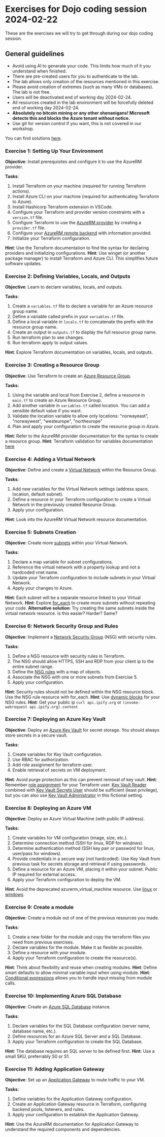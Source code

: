 # Exercises for Dojo coding session 2024-02-22

These are the exercises we will try to get through during our dojo coding session.

## General guidelines

- Avoid using AI to generate your code. This limits how much of it you understand when finished.
- There are pre-created users for you to authenticate to the lab.
- The lab allows only creation of the resources mentioned in this exercise.
- Please avoid creation of extremes (such as many VMs or databases). The lab is not free.
- Users will be deactivated end of working day 2024-02-24.
- All resources created in the lab environment will be forcefully deleted end of working day 2024-02-24.
- **Absolutely no bitcoin mining or any other shenanigans! Microsoft detects this and blocks the Azure tenant without notice.**
- Use git for version control if you want, this is not covered in our workshop.

You can find solutions [here](https://www.google.com).

### Exercise 1: Setting Up Your Environment

**Objective**: Install prerequisites and configure it to use the AzureRM provider.

**Tasks**:
1. Install Terraform on your machine (required for running Terraform actions).
2. Install Azure CLI on your machine (required for authenticating Terraform to Azure).
3. Install Hashicorp Terraform extension in VSCode.
4. Configure your Terraform and provider version constraints with a `version.tf` file.
5. Configure Terraform to use the [AzureRM provider](https://registry.terraform.io/providers/hashicorp/azurerm/latest/docs) by creating a `provider.tf` file.
6. Configure your [AzureRM remote backend](https://developer.hashicorp.com/terraform/language/settings/backends/azurerm) with information provided.
7. Initialize your Terraform configuration.

**Hint**: Use the Terraform documentation to find the syntax for declaring providers and initializing configurations.
**Hint**: Use winget (or another package manager) to install Terraform and Azure CLI. This simplifies future software updates.

### Exercise 2: Defining Variables, Locals, and Outputs

**Objective**: Learn to declare variables, locals, and outputs.

**Tasks**:
1. Create a `variables.tf` file to declare a variable for an Azure resource group name.
2. Define a variable called prefix in your `variables.tf` file.
3. Define a local variable in `locals.tf` to concatenate the prefix with the resource group name.
4. Create an output in `outputs.tf` to display the full resource group name.
5. Run terraform plan to see changes.
6. Run terraform apply to output values.

**Hint**: Explore Terraform documentation on variables, locals, and outputs.

### Exercise 3: Creating a Resource Group

**Objective**: Use Terraform to create an [Azure Resource Group](https://registry.terraform.io/providers/hashicorp/azurerm/latest/docs/resources/resource_group).

**Tasks**:
1. Using the variable and local from Exercise 2, define a resource in `main.tf` to create an Azure Resource Group.
2. Add another variable in `variables.tf` called location. You can add a sensible default value if you want.
3. Validate the location variable to allow only locations: "norwayeast", "norwaywest", "westeurope", "northeurope"
4. Plan and apply your configuration to create the resource group in Azure.

**Hint**: Refer to the AzureRM provider documentation for the syntax to create a resource group.
**Hint**: Terraform validation for variables documentation [here](https://developer.hashicorp.com/terraform/language/values/variables#custom-validation-rules)

### Exercise 4: Adding a Virtual Network

**Objective**: Define and create a [Virtual Network](https://registry.terraform.io/providers/hashicorp/azurerm/latest/docs/resources/virtual_network) within the Resource Group.

**Tasks**:
1. Add new variables for the Virtual Network settings (address space, location, default subnet).
2. Define a resource in your Terraform configuration to create a Virtual Network in the previously created Resource Group.
3. Apply your configuration.

**Hint**: Look into the AzureRM Virtual Network resource documentation.

### Exercise 5: Subnets Creation

**Objective**: Create more [subnets](https://registry.terraform.io/providers/hashicorp/azurerm/latest/docs/resources/subnet) within your Virtual Network.

**Tasks**:
1. Declare a map variable for subnet configurations.
2. Reference the virtual network with a property lookup and not a hardcoded vnet name.
3. Update your Terraform configuration to include subnets in your Virtual Network.
4. Apply your changes to Azure.

**Hint**: Each subnet will be a separate resource linked to your Virtual Network.
**Hint**: Explore [for_each](https://developer.hashicorp.com/terraform/language/meta-arguments/for_each) to create more subnets without repeating your code.
**Alternative solution**: Try creating the same subnets inside the virtual network resource. Is this easier? Harder? Same?

### Exercise 6: Network Security Group and Rules

**Objective**: Implement a [Network Security Group](https://registry.terraform.io/providers/hashicorp/azurerm/latest/docs/resources/network_security_group) (NSG) with security rules.

**Tasks**:
1. Define a NSG resource with security rules in Terraform.
2. The NSG should allow HTTPS, SSH and RDP from your client ip to the entire subnet range.
3. Define the [NSG rules](https://registry.terraform.io/providers/hashicorp/azurerm/latest/docs/resources/network_security_rule) with a map of objects.
4. Associate the NSG with one or more subnets from Exercise 5.
5. Apply your configuration.

**Hint**: Security rules should not be defined within the NSG resource block. Use the NSG rule resource with for_each.
**Hint**: Use [dynamic blocks](https://developer.hashicorp.com/terraform/language/expressions/dynamic-blocks) for your NSG rules.
**Hint**: Get your public ip `curl api.ipify.org` or `(invoke-webrequest api.ipify.org).content`

### Exercise 7: Deploying an Azure Key Vault

**Objective**: Deploy an [Azure Key Vault](https://registry.terraform.io/providers/hashicorp/azurerm/latest/docs/resources/key_vault) for secret storage. You should always store secrets in a secure vault.

**Tasks**:
1. Create variables for Key Vault configuration.
2. Use RBAC for authorization.
3. Add role assignment for terraform user.
4. Enable retrieval of secrets on VM deployment.

**Hint**: Avoid purge protection as this can prevent removal of key vault.
**Hint**: Remember [role assignment](https://registry.terraform.io/providers/hashicorp/azurerm/latest/docs/resources/role_assignment) for your Terraform user. [Key Vault Reader](https://learn.microsoft.com/en-us/azure/role-based-access-control/built-in-roles#key-vault-reader) combined with [Key Vault Secrets User](https://learn.microsoft.com/en-us/azure/role-based-access-control/built-in-roles#key-vault-secrets-user) should be sufficient (least privilege), but you can also use [Key Vault Administrator](https://learn.microsoft.com/en-us/azure/role-based-access-control/built-in-roles#key-vault-administrator) in this fictional setting.

### Exercise 8: Deploying an Azure VM

**Objective**: Deploy an Azure Virtual Machine (with public IP address).

**Tasks**:
1. Create variables for VM configuration (image, size, etc.).
2. Determine connection method (SSH for linux, RDP for windows).
3. Determine authentication method (SSH key pair or password for linux, user/pass for windows).
4. Provide credentials in a secure way (not hardcoded). Use Key Vault from previous task for secrets storage and retrieval if using passwords.
5. Define a resource for an Azure VM, placing it within your subnet. Public IP required for external access.
6. Apply your Terraform configuration to deploy the VM.

**Hint**: Avoid the deprecated azurerm_virtual_machine resource. Use [linux](https://registry.terraform.io/providers/hashicorp/azurerm/latest/docs/resources/linux_virtual_machine) or [windows](https://registry.terraform.io/providers/hashicorp/azurerm/latest/docs/resources/windows_virtual_machine).


### Exercise 9: Create a module

**Objective**: Create a module out of one of the previous resources you made.

**Tasks**:
1. Create a new folder for the module and copy the terraform files you need from previous exercises.
2. Declare variables for the module. Make it as flexible as possible.
3. Define a resource with your module.
4. Apply your Terraform configuration to create the resource(s).

**Hint**: Think about flexibility and reuse when creating modules.
**Hint**: Define smart defaults to allow minimal variable input when using module.
**Hint**: [Conditional expressions](https://developer.hashicorp.com/terraform/language/expressions/conditionals) allows you to handle input missing from module calls.

### Exercise 10: Implementing Azure SQL Database

**Objective**: Create an [Azure SQL Database](https://registry.terraform.io/providers/hashicorp/azurerm/latest/docs/resources/mssql_database) instance.

**Tasks**:
1. Declare variables for the SQL Database configuration (server name, database name, etc.).
2. Define resources for an Azure SQL Server and a SQL Database.
3. Apply your Terraform configuration to create the SQL Database.

**Hint**: The database requires an SQL server to be defined first.
**Hint**: Use a small SKU, preferrably S0 or S1.

### Exercise 11: Adding Application Gateway

**Objective**: Set up an [Application Gateway](https://registry.terraform.io/providers/hashicorp/azurerm/latest/docs/resources/application_gateway) to route traffic to your VM.

**Tasks**:
1. Define variables for the Application Gateway configuration.
2. Create an Application Gateway resource in Terraform, configuring backend pools, listeners, and rules.
3. Apply your configuration to establish the Application Gateway.

**Hint**: Use the AzureRM documentation for Application Gateway to understand the required components and dependencies.
